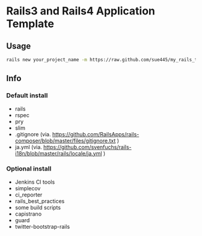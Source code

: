 # Rails3 and Rails4 Application Template

## Usage
``` sh
rails new your_project_name -m https://raw.github.com/sue445/my_rails_template/master/template.rb
```

## Info
### Default install
* rails
* rspec
* pry
* slim
* .gitignore (via. https://github.com/RailsApps/rails-composer/blob/master/files/gitignore.txt )
* ja.yml (via. https://github.com/svenfuchs/rails-i18n/blob/master/rails/locale/ja.yml )

### Optional install
* Jenkins CI tools
 * simplecov
 * ci_reporter
 * rails_best_practices
 * some build scripts
* capistrano
* guard
* twitter-bootstrap-rails

